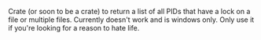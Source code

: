 Crate (or soon to be a crate) to return a list of all PIDs that have a lock on a file or multiple files. Currently doesn't work and is windows only. Only use it if you're looking for a reason to hate life.